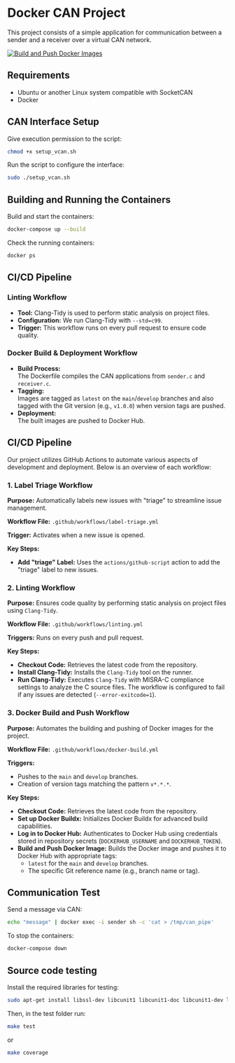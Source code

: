 # Docker CAN Project  
This project consists of a simple application for communication between a sender and a receiver over a virtual CAN network.

[![Build and Push Docker Images](https://github.com/EmanuelAdler/docker-can-sender-receiver/actions/workflows/docker-build.yml/badge.svg)](https://github.com/EmanuelAdler/docker-can-sender-receiver/actions/workflows/docker-build.yml)

## Requirements  
- Ubuntu or another Linux system compatible with SocketCAN
- Docker  

## CAN Interface Setup  
Give execution permission to the script:  
```sh
chmod +x setup_vcan.sh
```
Run the script to configure the interface:
```sh
sudo ./setup_vcan.sh
```

## Building and Running the Containers
Build and start the containers:
```sh
docker-compose up --build
```

Check the running containers:
```sh
docker ps
```
## CI/CD Pipeline

### Linting Workflow
- **Tool:** Clang-Tidy is used to perform static analysis on project files.
- **Configuration:** We run Clang-Tidy with `--std=c99`.
- **Trigger:** This workflow runs on every pull request to ensure code quality.

### Docker Build & Deployment Workflow
- **Build Process:**  
  The Dockerfile compiles the CAN applications from `sender.c` and `receiver.c`.
- **Tagging:**  
  Images are tagged as `latest` on the `main`/`develop` branches and also tagged with the Git version (e.g., `v1.0.0`) when version tags are pushed.
- **Deployment:**  
  The built images are pushed to Docker Hub.

## CI/CD Pipeline

Our project utilizes GitHub Actions to automate various aspects of development and deployment. Below is an overview of each workflow:

### 1. Label Triage Workflow

**Purpose:** Automatically labels new issues with "triage" to streamline issue management.

**Workflow File:** `.github/workflows/label-triage.yml`

**Trigger:** Activates when a new issue is opened.

**Key Steps:**
- **Add "triage" Label:** Uses the `actions/github-script` action to add the "triage" label to new issues.

### 2. Linting Workflow

**Purpose:** Ensures code quality by performing static analysis on project files using `Clang-Tidy`.

**Workflow File:** `.github/workflows/linting.yml`

**Triggers:** Runs on every push and pull request.

**Key Steps:**
- **Checkout Code:** Retrieves the latest code from the repository.
- **Install Clang-Tidy:** Installs the `Clang-Tidy` tool on the runner.
- **Run Clang-Tidy:** Executes `Clang-Tidy` with MISRA-C compliance settings to analyze the C source files. The workflow is configured to fail if any issues are detected (`--error-exitcode=1`).

### 3. Docker Build and Push Workflow

**Purpose:** Automates the building and pushing of Docker images for the project.

**Workflow File:** `.github/workflows/docker-build.yml`

**Triggers:**
- Pushes to the `main` and `develop` branches.
- Creation of version tags matching the pattern `v*.*.*`.

**Key Steps:**
- **Checkout Code:** Retrieves the latest code from the repository.
- **Set up Docker Buildx:** Initializes Docker Buildx for advanced build capabilities.
- **Log in to Docker Hub:** Authenticates to Docker Hub using credentials stored in repository secrets (`DOCKERHUB_USERNAME` and `DOCKERHUB_TOKEN`).
- **Build and Push Docker Image:** Builds the Docker image and pushes it to Docker Hub with appropriate tags:
  - `latest` for the `main` and `develop` branches.
  - The specific Git reference name (e.g., branch name or tag).

## Communication Test
Send a message via CAN:
```sh
echo "message" | docker exec -i sender sh -c 'cat > /tmp/can_pipe'
```

To stop the containers:
```sh
docker-compose down
```

## Source code testing
Install the required libraries for testing:
```sh
sudo apt-get install libssl-dev libcunit1 libcunit1-doc libcunit1-dev lcov
```
Then, in the test folder run:
```sh
make test
```
or
```sh
make coverage
```